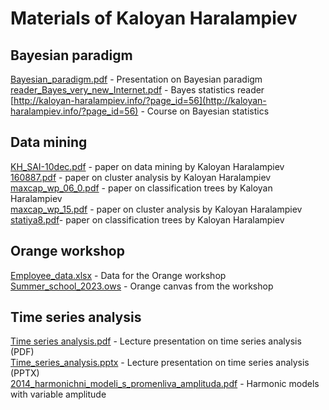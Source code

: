# Materials of Kaloyan Haralampiev  

## Bayesian paradigm  
[Bayesian_paradigm.pdf](Bayesian_paradigm.pdf) - Presentation on Bayesian paradigm     
[reader_Bayes_very_new_Internet.pdf](reader_Bayes_very_new_Internet.pdf) - Bayes statistics reader   
[http://kaloyan-haralampiev.info/?page_id=56](http://kaloyan-haralampiev.info/?page_id=56) - Course on Bayesian statistics   

## Data mining  
[KH_SAI-10dec.pdf](KH_SAI-10dec.pdf) - paper on data mining by Kaloyan Haralampiev   
[160887.pdf](160887.pdf) - paper on cluster analysis by Kaloyan Haralampiev  
[maxcap_wp_06_0.pdf](maxcap_wp_06_0.pdf) - paper on classification trees by Kaloyan Haralampiev   
[maxcap_wp_15.pdf](maxcap_wp_15.pdf) - paper on cluster analysis by Kaloyan Haralampiev    
[statiya8.pdf](statiya8.pdf)- paper on classification trees by Kaloyan Haralampiev    

## Orange workshop  
[Employee_data.xlsx](Employee_data.xlsx) - Data for the Orange workshop   
[Summer_school_2023.ows](Summer_school_2023.ows) - Orange canvas from the workshop   

## Time series analysis  
[Time series analysis.pdf](Time_series_analysis.pdf) - Lecture presentation on time series analysis (PDF)   
[Time_series_analysis.pptx](Time_series_analysis.pptx) - Lecture presentation on time series analysis (PPTX)   
[2014_harmonichni_modeli_s_promenliva_amplituda.pdf](2014_harmonichni_modeli_s_promenliva_amplituda.pdf) - Harmonic models with variable amplitude  

